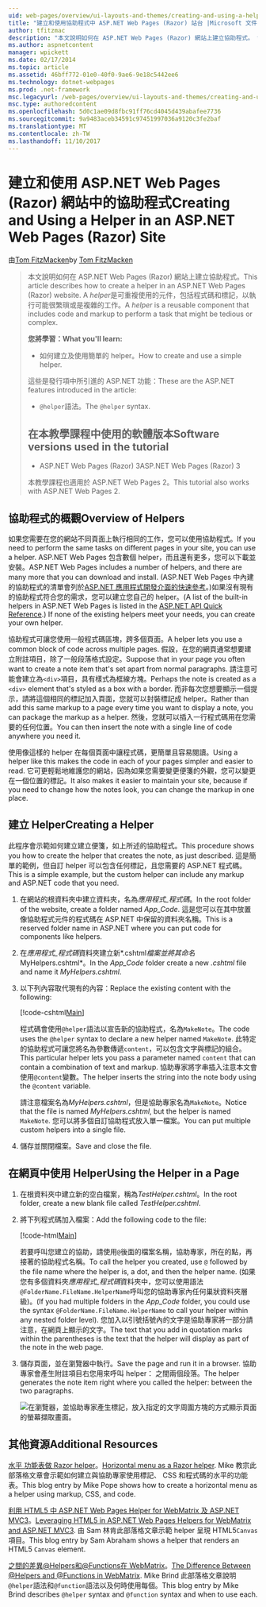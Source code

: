 ```yaml
---
uid: web-pages/overview/ui-layouts-and-themes/creating-and-using-a-helper-in-an-aspnet-web-pages-site
title: "建立和使用協助程式中 ASP.NET Web Pages (Razor) 站台 |Microsoft 文件"
author: tfitzmac
description: "本文說明如何在 ASP.NET Web Pages (Razor) 網站上建立協助程式。 協助程式是可重複使用的元件，其中包含程式碼和效能標記..."
ms.author: aspnetcontent
manager: wpickett
ms.date: 02/17/2014
ms.topic: article
ms.assetid: 46bff772-01e0-40f0-9ae6-9e18c5442ee6
ms.technology: dotnet-webpages
ms.prod: .net-framework
msc.legacyurl: /web-pages/overview/ui-layouts-and-themes/creating-and-using-a-helper-in-an-aspnet-web-pages-site
msc.type: authoredcontent
ms.openlocfilehash: 5d0c1ae09d8fbc91ff76cd4045d439abafee7736
ms.sourcegitcommit: 9a9483aceb34591c97451997036a9120c3fe2baf
ms.translationtype: MT
ms.contentlocale: zh-TW
ms.lasthandoff: 11/10/2017
---
```

<a name="creating-and-using-a-helper-in-an-aspnet-web-pages-razor-site"></a><span data-ttu-id="95e98-104">建立和使用 ASP.NET Web Pages (Razor) 網站中的協助程式</span><span class="sxs-lookup"><span data-stu-id="95e98-104">Creating and Using a Helper in an ASP.NET Web Pages (Razor) Site</span></span>
====================
<span data-ttu-id="95e98-105">由[Tom FitzMacken](https://github.com/tfitzmac)</span><span class="sxs-lookup"><span data-stu-id="95e98-105">by [Tom FitzMacken](https://github.com/tfitzmac)</span></span>

> <span data-ttu-id="95e98-106">本文說明如何在 ASP.NET Web Pages (Razor) 網站上建立協助程式。</span><span class="sxs-lookup"><span data-stu-id="95e98-106">This article describes how to create a helper in an ASP.NET Web Pages (Razor) website.</span></span> <span data-ttu-id="95e98-107">A *helper*是可重複使用的元件，包括程式碼和標記，以執行可能很繁瑣或是複雜的工作。</span><span class="sxs-lookup"><span data-stu-id="95e98-107">A *helper* is a reusable component that includes code and markup to perform a task that might be tedious or complex.</span></span>
> 
> <span data-ttu-id="95e98-108">**您將學習：**</span><span class="sxs-lookup"><span data-stu-id="95e98-108">**What you'll learn:**</span></span> 
> 
> - <span data-ttu-id="95e98-109">如何建立及使用簡單的 helper。</span><span class="sxs-lookup"><span data-stu-id="95e98-109">How to create and use a simple helper.</span></span>
> 
> <span data-ttu-id="95e98-110">這些是發行項中所引進的 ASP.NET 功能：</span><span class="sxs-lookup"><span data-stu-id="95e98-110">These are the ASP.NET features introduced in the article:</span></span>
> 
> - <span data-ttu-id="95e98-111">`@helper`語法。</span><span class="sxs-lookup"><span data-stu-id="95e98-111">The `@helper` syntax.</span></span>
>   
> 
> ## <a name="software-versions-used-in-the-tutorial"></a><span data-ttu-id="95e98-112">在本教學課程中使用的軟體版本</span><span class="sxs-lookup"><span data-stu-id="95e98-112">Software versions used in the tutorial</span></span>
> 
> 
> - <span data-ttu-id="95e98-113">ASP.NET Web Pages (Razor) 3</span><span class="sxs-lookup"><span data-stu-id="95e98-113">ASP.NET Web Pages (Razor) 3</span></span>
>   
> 
> <span data-ttu-id="95e98-114">本教學課程也適用於 ASP.NET Web Pages 2。</span><span class="sxs-lookup"><span data-stu-id="95e98-114">This tutorial also works with ASP.NET Web Pages 2.</span></span>


## <a name="overview-of-helpers"></a><span data-ttu-id="95e98-115">協助程式的概觀</span><span class="sxs-lookup"><span data-stu-id="95e98-115">Overview of Helpers</span></span>

<span data-ttu-id="95e98-116">如果您需要在您的網站不同頁面上執行相同的工作，您可以使用協助程式。</span><span class="sxs-lookup"><span data-stu-id="95e98-116">If you need to perform the same tasks on different pages in your site, you can use a helper.</span></span> <span data-ttu-id="95e98-117">ASP.NET Web Pages 包含數個 helper，而且還有更多，您可以下載並安裝。</span><span class="sxs-lookup"><span data-stu-id="95e98-117">ASP.NET Web Pages includes a number of helpers, and there are many more that you can download and install.</span></span> <span data-ttu-id="95e98-118">(ASP.NET Web Pages 中內建的協助程式的清單會列於[ASP.NET 應用程式開發介面的快速參考](https://go.microsoft.com/fwlink/?LinkId=202907)。)如果沒有現有的協助程式符合您的需求，您可以建立您自己的 helper。</span><span class="sxs-lookup"><span data-stu-id="95e98-118">(A list of the built-in helpers in ASP.NET Web Pages is listed in the [ASP.NET API Quick Reference](https://go.microsoft.com/fwlink/?LinkId=202907).) If none of the existing helpers meet your needs, you can create your own helper.</span></span>

<span data-ttu-id="95e98-119">協助程式可讓您使用一般程式碼區塊，跨多個頁面。</span><span class="sxs-lookup"><span data-stu-id="95e98-119">A helper lets you use a common block of code across multiple pages.</span></span> <span data-ttu-id="95e98-120">假設，在您的網頁通常想要建立附註項目，除了一般段落格式設定。</span><span class="sxs-lookup"><span data-stu-id="95e98-120">Suppose that in your page you often want to create a note item that's set apart from normal paragraphs.</span></span> <span data-ttu-id="95e98-121">請注意可能會建立為`<div>`項目，具有樣式為框線方塊。</span><span class="sxs-lookup"><span data-stu-id="95e98-121">Perhaps the note is created as a `<div>` element that's styled as a box with a border.</span></span> <span data-ttu-id="95e98-122">而非每次您想要顯示一個提示，請將這個相同的標記加入頁面，您就可以封裝標記成 helper。</span><span class="sxs-lookup"><span data-stu-id="95e98-122">Rather than add this same markup to a page every time you want to display a note, you can package the markup as a helper.</span></span> <span data-ttu-id="95e98-123">然後，您就可以插入一行程式碼用在您需要的任何位置。</span><span class="sxs-lookup"><span data-stu-id="95e98-123">You can then insert the note with a single line of code anywhere you need it.</span></span>

<span data-ttu-id="95e98-124">使用像這樣的 helper 在每個頁面中讓程式碼，更簡單且容易閱讀。</span><span class="sxs-lookup"><span data-stu-id="95e98-124">Using a helper like this makes the code in each of your pages simpler and easier to read.</span></span> <span data-ttu-id="95e98-125">它可更輕鬆地維護您的網站，因為如果您需要變更便箋的外觀，您可以變更在一個位置的標記。</span><span class="sxs-lookup"><span data-stu-id="95e98-125">It also makes it easier to maintain your site, because if you need to change how the notes look, you can change the markup in one place.</span></span>

## <a name="creating-a-helper"></a><span data-ttu-id="95e98-126">建立 Helper</span><span class="sxs-lookup"><span data-stu-id="95e98-126">Creating a Helper</span></span>

<span data-ttu-id="95e98-127">此程序會示範如何建立建立便箋，如上所述的協助程式。</span><span class="sxs-lookup"><span data-stu-id="95e98-127">This procedure shows you how to create the helper that creates the note, as just described.</span></span> <span data-ttu-id="95e98-128">這是簡單的範例，但自訂 helper 可以包含任何標記，且您需要的 ASP.NET 程式碼。</span><span class="sxs-lookup"><span data-stu-id="95e98-128">This is a simple example, but the custom helper can include any markup and ASP.NET code that you need.</span></span>

1. <span data-ttu-id="95e98-129">在網站的根資料夾中建立資料夾，名為*應用程式\_程式碼*。</span><span class="sxs-lookup"><span data-stu-id="95e98-129">In the root folder of the website, create a folder named *App\_Code*.</span></span> <span data-ttu-id="95e98-130">這是您可以在其中放置像協助程式元件的程式碼在 ASP.NET 中保留的資料夾名稱。</span><span class="sxs-lookup"><span data-stu-id="95e98-130">This is a reserved folder name in ASP.NET where you can put code for components like helpers.</span></span>
2. <span data-ttu-id="95e98-131">在*應用程式\_程式碼*資料夾建立新*.cshtml*檔案並將其命名*MyHelpers.cshtml*。</span><span class="sxs-lookup"><span data-stu-id="95e98-131">In the *App\_Code* folder create a new *.cshtml* file and name it *MyHelpers.cshtml*.</span></span>
3. <span data-ttu-id="95e98-132">以下列內容取代現有的內容：</span><span class="sxs-lookup"><span data-stu-id="95e98-132">Replace the existing content with the following:</span></span>

    [!code-cshtml[Main](creating-and-using-a-helper-in-an-aspnet-web-pages-site/samples/sample1.cshtml)]

    <span data-ttu-id="95e98-133">程式碼會使用`@helper`語法以宣告新的協助程式，名為`MakeNote`。</span><span class="sxs-lookup"><span data-stu-id="95e98-133">The code uses the `@helper` syntax to declare a new helper named `MakeNote`.</span></span> <span data-ttu-id="95e98-134">此特定的協助程式可讓您將名為參數傳遞`content`，可以包含文字與標記的組合。</span><span class="sxs-lookup"><span data-stu-id="95e98-134">This particular helper lets you pass a parameter named `content` that can contain a combination of text and markup.</span></span> <span data-ttu-id="95e98-135">協助專家將字串插入注意本文會使用`@content`變數。</span><span class="sxs-lookup"><span data-stu-id="95e98-135">The helper inserts the string into the note body using the `@content` variable.</span></span>

    <span data-ttu-id="95e98-136">請注意檔案名為*MyHelpers.cshtml*，但是協助專家名為`MakeNote`。</span><span class="sxs-lookup"><span data-stu-id="95e98-136">Notice that the file is named *MyHelpers.cshtml*, but the helper is named `MakeNote`.</span></span> <span data-ttu-id="95e98-137">您可以將多個自訂協助程式放入單一檔案。</span><span class="sxs-lookup"><span data-stu-id="95e98-137">You can put multiple custom helpers into a single file.</span></span>
4. <span data-ttu-id="95e98-138">儲存並關閉檔案。</span><span class="sxs-lookup"><span data-stu-id="95e98-138">Save and close the file.</span></span>

## <a name="using-the-helper-in-a-page"></a><span data-ttu-id="95e98-139">在網頁中使用 Helper</span><span class="sxs-lookup"><span data-stu-id="95e98-139">Using the Helper in a Page</span></span>

1. <span data-ttu-id="95e98-140">在根資料夾中建立新的空白檔案，稱為*TestHelper.cshtml*。</span><span class="sxs-lookup"><span data-stu-id="95e98-140">In the root folder, create a new blank file called *TestHelper.cshtml*.</span></span>
2. <span data-ttu-id="95e98-141">將下列程式碼加入檔案：</span><span class="sxs-lookup"><span data-stu-id="95e98-141">Add the following code to the file:</span></span>

    [!code-html[Main](creating-and-using-a-helper-in-an-aspnet-web-pages-site/samples/sample2.html)]

    <span data-ttu-id="95e98-142">若要呼叫您建立的協助，請使用`@`後面的檔案名稱，協助專家，所在的點，再接著的協助程式名稱。</span><span class="sxs-lookup"><span data-stu-id="95e98-142">To call the helper you created, use `@` followed by the file name where the helper is, a dot, and then the helper name.</span></span> <span data-ttu-id="95e98-143">(如果您有多個資料夾*應用程式\_程式碼*資料夾中，您可以使用語法`@FolderName.FileName.HelperName`呼叫您的協助專家內任何巢狀資料夾層級)。</span><span class="sxs-lookup"><span data-stu-id="95e98-143">(If you had multiple folders in the *App\_Code* folder, you could use the syntax `@FolderName.FileName.HelperName` to call your helper within any nested folder level).</span></span> <span data-ttu-id="95e98-144">您加入以引號括號內的文字是協助專家將一部分請注意，在網頁上顯示的文字。</span><span class="sxs-lookup"><span data-stu-id="95e98-144">The text that you add in quotation marks within the parentheses is the text that the helper will display as part of the note in the web page.</span></span>
3. <span data-ttu-id="95e98-145">儲存頁面，並在瀏覽器中執行。</span><span class="sxs-lookup"><span data-stu-id="95e98-145">Save the page and run it in a browser.</span></span> <span data-ttu-id="95e98-146">協助專家會產生附註項目右您用來呼叫 helper： 之間兩個段落。</span><span class="sxs-lookup"><span data-stu-id="95e98-146">The helper generates the note item right where you called the helper: between the two paragraphs.</span></span>

    ![在瀏覽器，並協助專家產生標記，放入指定的文字周圍方塊的方式顯示頁面的螢幕擷取畫面。](creating-and-using-a-helper-in-an-aspnet-web-pages-site/_static/image1.jpg)

## <a name="additional-resources"></a><span data-ttu-id="95e98-148">其他資源</span><span class="sxs-lookup"><span data-stu-id="95e98-148">Additional Resources</span></span>


<span data-ttu-id="95e98-149">[水平 功能表做 Razor helper](http://mikepope.com/blog/DisplayBlog.aspx?permalink=2341)。</span><span class="sxs-lookup"><span data-stu-id="95e98-149">[Horizontal menu as a Razor helper](http://mikepope.com/blog/DisplayBlog.aspx?permalink=2341).</span></span> <span data-ttu-id="95e98-150">Mike 教宗此部落格文章會示範如何建立與協助專家使用標記、 CSS 和程式碼的水平的功能表。</span><span class="sxs-lookup"><span data-stu-id="95e98-150">This blog entry by Mike Pope shows how to create a horizontal menu as a helper using markup, CSS, and code.</span></span>

<span data-ttu-id="95e98-151">[利用 HTML5 中 ASP.NET Web Pages Helper for WebMatrix 及 ASP.NET MVC3](http://geekswithblogs.net/wildturtle/archive/2010/11/08/html5-in-asp.net-web-pages-helpers-for-webmatrix-and_aspnet_mvc3.aspx)。</span><span class="sxs-lookup"><span data-stu-id="95e98-151">[Leveraging HTML5 in ASP.NET Web Pages Helpers for WebMatrix and ASP.NET MVC3](http://geekswithblogs.net/wildturtle/archive/2010/11/08/html5-in-asp.net-web-pages-helpers-for-webmatrix-and_aspnet_mvc3.aspx).</span></span> <span data-ttu-id="95e98-152">由 Sam 林肯此部落格文章示範 helper 呈現 HTML5`Canvas`項目。</span><span class="sxs-lookup"><span data-stu-id="95e98-152">This blog entry by Sam Abraham shows a helper that renders an HTML5 `Canvas` element.</span></span>

<span data-ttu-id="95e98-153">[之間的差異@Helpers和@Functions在 WebMatrix](http://www.mikesdotnetting.com/Article/173/The-Difference-Between-@Helpers-and-@Functions-In-WebMatrix)。</span><span class="sxs-lookup"><span data-stu-id="95e98-153">[The Difference Between @Helpers and @Functions in WebMatrix](http://www.mikesdotnetting.com/Article/173/The-Difference-Between-@Helpers-and-@Functions-In-WebMatrix).</span></span> <span data-ttu-id="95e98-154">Mike Brind 此部落格文章說明`@helper`語法和`@function`語法以及何時使用每個。</span><span class="sxs-lookup"><span data-stu-id="95e98-154">This blog entry by Mike Brind describes `@helper` syntax and `@function` syntax and when to use each.</span></span>
